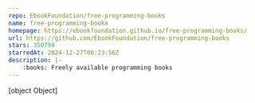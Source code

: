 ```yaml
---
repo: EbookFoundation/free-programming-books
name: free-programming-books
homepage: https://ebookfoundation.github.io/free-programming-books/
url: https://github.com/EbookFoundation/free-programming-books
stars: 350799
starredAt: 2024-12-27T06:23:56Z
description: |-
    :books: Freely available programming books
---
```


[object Object]
